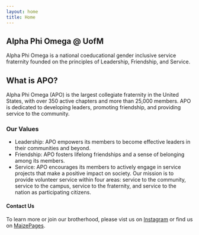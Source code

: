 ```yaml
---
layout: home
title: Home
---
```

## Alpha Phi Omega @ UofM

Alpha Phi Omega is a national coeducational gender inclusive service fraternity founded on the principles of Leadership, Friendship, and Service.

## What is APO?

Alpha Phi Omega (APO) is the largest collegiate fraternity in the United States, with over 350 active chapters and more than 25,000 members. APO is dedicated to developing leaders, promoting friendship, and providing service to the community. 

### Our Values

- Leadership: APO empowers its members to become effective leaders in their communities and beyond.
- Friendship: APO fosters lifelong friendships and a sense of belonging among its members.
- Service: APO encourages its members to actively engage in service projects that make a positive impact on society. Our mission is to provide volunteer service within four areas: service to the community, service to the campus, service to the fraternity, and service to the nation as participating citizens.

#### Contact Us

To learn more or join our brotherhood, please vist us on [Instagram](https://www.instagram.com/apouofm/) or find us on [MaizePages](https://maizepages.umich.edu/organization/alphaphiomega).
